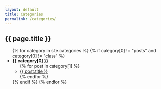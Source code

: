 ```yaml
---
layout: default
title: Categories
permalink: /categories/
---
```


<article class="categories">
  <h1>{{ page.title }}</h1>
  <ul>
    <!-- 사이트 전체 카테고리 이터레이션 -->
    {% for category in site.categories %}
      {% if category[0] != "posts" and category[0] != "class" %}
      <li>
        <!-- category: Array[2], [0]은 이름, [1]은 posts -->
        <b name="{{ category[0] }}">{{ category[0] }}</b>
        <ul>
          {% for post in category[1] %}
            <li><a href="{{ post.url }}">{{ post.title }}</a></li>
          {% endfor %}
        </ul>
      </li>
      {% endif %}
    {% endfor %}
  </ul>
</article>
